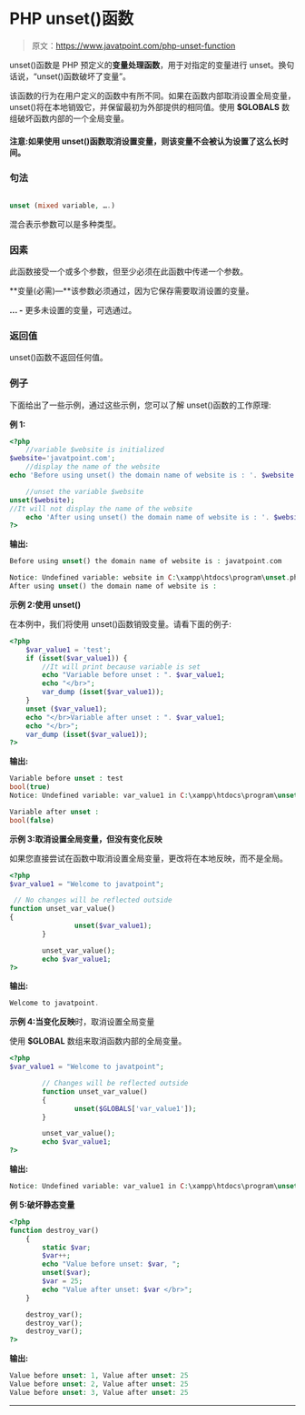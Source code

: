 # PHP unset()函数

> 原文：<https://www.javatpoint.com/php-unset-function>

unset()函数是 PHP 预定义的**变量处理函数**，用于对指定的变量进行 unset。换句话说，“unset()函数破坏了变量”。

该函数的行为在用户定义的函数中有所不同。如果在函数内部取消设置全局变量，unset()将在本地销毁它，并保留最初为外部提供的相同值。使用 **$GLOBALS** 数组破坏函数内部的一个全局变量。

#### 注意:如果使用 unset()函数取消设置变量，则该变量不会被认为设置了这么长时间。

### 句法

```php

unset (mixed variable, ….)

```

混合表示参数可以是多种类型。

### 因素

此函数接受一个或多个参数，但至少必须在此函数中传递一个参数。

**变量(必需)—**该参数必须通过，因为它保存需要取消设置的变量。

**… -** 更多未设置的变量，可选通过。

### 返回值

unset()函数不返回任何值。

### 例子

下面给出了一些示例，通过这些示例，您可以了解 unset()函数的工作原理:

**例 1:**

```php
<?php
	//variable $website is initialized
$website='javatpoint.com';
	//display the name of the website
echo 'Before using unset() the domain name of website is : '. $website. '<br>';

	//unset the variable $website
unset($website);
//It will not display the name of the website
	echo 'After using unset() the domain name of website is : '. $website;
?>

```

**输出:**

```php
Before using unset() the domain name of website is : javatpoint.com

Notice: Undefined variable: website in C:\xampp\htdocs\program\unset.php on line 5
After using unset() the domain name of website is :

```

**示例 2:使用 unset()**

在本例中，我们将使用 unset()函数销毁变量。请看下面的例子:

```php
<?php
	$var_value1 = 'test';
	if (isset($var_value1)) {
		//It will print because variable is set
		echo "Variable before unset : ". $var_value1;
		echo "</br>";
		var_dump (isset($var_value1));
	}
	unset ($var_value1);
	echo "</br>Variable after unset : ". $var_value1;
	echo "</br>";
	var_dump (isset($var_value1));
?>

```

**输出:**

```php
Variable before unset : test
bool(true)
Notice: Undefined variable: var_value1 in C:\xampp\htdocs\program\unset.php on line 10

Variable after unset :
bool(false)

```

**示例 3:取消设置全局变量，但没有变化反映**

如果您直接尝试在函数中取消设置全局变量，更改将在本地反映，而不是全局。

```php
<?php
$var_value1 = "Welcome to javatpoint"; 

 // No changes will be reflected outside 
function unset_var_value() 
{ 
          		unset($var_value1); 
      	} 

      	unset_var_value(); 
      	echo $var_value1;
?>

```

**输出:**

```php
Welcome to javatpoint.

```

**示例 4:当变化反映**时，取消设置全局变量

使用 **$GLOBAL** 数组来取消函数内部的全局变量。

```php
<?php
$var_value1 = "Welcome to javatpoint"; 

      	// Changes will be reflected outside 
    	function unset_var_value() 
      	{ 
          		unset($GLOBALS['var_value1']); 
     	} 

      	unset_var_value(); 
      	echo $var_value1;
?>

```

**输出:**

```php
Notice: Undefined variable: var_value1 in C:\xampp\htdocs\program\unset.php on line 11

```

**例 5:破坏静态变量**

```php
<?php
function destroy_var()
	{
		static $var;
		$var++;
		echo "Value before unset: $var, ";
		unset($var);
		$var = 25;
		echo "Value after unset: $var </br>";
	}

	destroy_var();
	destroy_var();
	destroy_var();
?>

```

**输出:**

```php
Value before unset: 1, Value after unset: 25
Value before unset: 2, Value after unset: 25
Value before unset: 3, Value after unset: 25

```

* * *